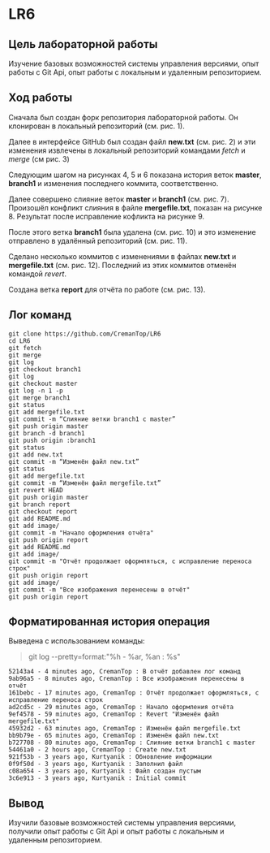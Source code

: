 # LR6
## **Цель лабораторной работы**
Изучение базовых возможностей системы управления версиями, опыт работы с Git Api, опыт работы с локальным и удаленным репозиторием. 

## **Ход работы**
Сначала был создан форк репозитория лабораторной работы. Он клонирован в локальный репозиторий (см. рис. 1).  

Далее в интерфейсе GitHub был создан файл **new.txt** (см. рис. 2) и эти изменения извлечены в локальный репозиторий командами _fetch_ и _merge_ (см рис. 3)  

Следующим шагом на рисунках 4, 5 и 6 показана история веток **master**, **branch1** и изменения последнего коммита, соответственно.  

Далее совершено слияние веток **master** и **branch1** (см. рис. 7). Произошёл конфликт слияния в файле **mergefile.txt**, показан на рисунке 8. Результат после исправление кофликта на рисунке 9.  

После этого ветка **branch1** была удалена (см. рис. 10) и это изменение отправлено в удалённый репозиторий (см. рис. 11).  

Сделано несколько коммитов с изменениями в файлах **new.txt** и **mergefile.txt** (см. рис. 12). Последний из этих коммитов отменён командой _revert_.  

Создана ветка **report** для отчёта по работе (см. рис. 13).  

## **Лог команд**
```
git clone https://github.com/CremanTop/LR6
cd LR6
git fetch
git merge
git log
git checkout branch1
git log
git checkout master
git log -n 1 -p
git merge branch1
git status
git add mergefile.txt
git commit -m “Слияние ветки branch1 с master”
git push origin master
git branch -d branch1
git push origin :branch1
git status
git add new.txt
git commit -m “Изменён файл new.txt”
git status
git add mergefile.txt
git commit -m “Изменён файл mergefile.txt”
git revert HEAD
git push origin master
git branch report
git checkout report
git add README.md
git add image/
git commit -m "Начало оформления отчёта"
git push origin report
git add README.md
git add image/
git commit -m "Отчёт продолжает оформляться, с исправление переноса строк"
git push origin report
git add image/
git commit -m "Все изображения перенесены в отчёт"
git push origin report
```

## **Форматированная история операция**

Выведена с использованием команды:
> git log --pretty=format:"%h - %ar, %an : %s"

```
52143a4 - 4 minutes ago, CremanTop : В отчёт добавлен лог команд
9ab96a5 - 8 minutes ago, CremanTop : Все изображения перенесены в отчёт
161bebc - 17 minutes ago, CremanTop : Отчёт продолжает оформляться, с исправление переноса строк
ad2cd5c - 29 minutes ago, CremanTop : Начало оформления отчёта
9ef4578 - 59 minutes ago, CremanTop : Revert "Изменён файл mergefile.txt"
45932d2 - 63 minutes ago, CremanTop : Изменён файл mergefile.txt
bb9b79e - 65 minutes ago, CremanTop : Изменён файл new.txt
b727708 - 80 minutes ago, CremanTop : Слияние ветки branch1 с master
54461a0 - 2 hours ago, CremanTop : Create new.txt
921f53b - 3 years ago, Kurtyanik : Обновление информации
0f9f50d - 3 years ago, Kurtyanik : Заполнил файл
c08a654 - 3 years ago, Kurtyanik : Файл создан пустым
3c6e913 - 3 years ago, Kurtyanik : Initial commit
```

## **Вывод**
Изучили базовые возможностей системы управления версиями, получили опыт работы с Git Api и опыт работы с локальным и удаленным репозиторием. 